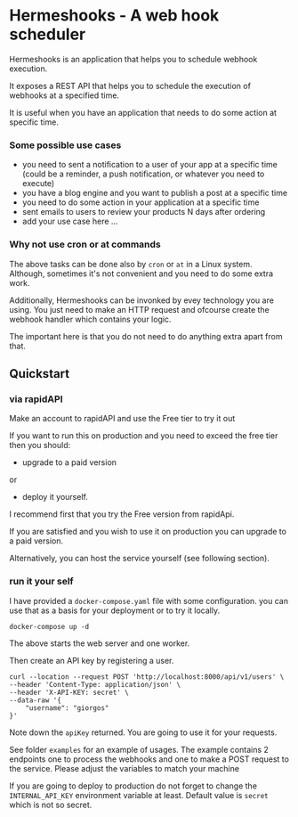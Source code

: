 
# Hermeshooks - A web hook scheduler


Hermeshooks is an application that helps you to schedule webhook execution.

It exposes a REST API that helps you to schedule the execution of webhooks
at a specified time. 

It is useful when you have an application that needs to do some action at 
specific time.

### Some possible use cases

- you need to sent a notification to a user of your app at a specific time
   (could be a reminder, a push notification, or whatever you need to execute)
- you have a blog engine and you want to publish a post at a specific time
- you need to do some action in your application at a specific time
- sent emails to users to review your products N days after ordering
- add your use case here ... 

### Why not use cron or at commands

The above tasks can be done also by `cron` or `at` in a Linux system. 
Although, sometimes it's not convenient and you need to do some extra work.

Additionally, Hermeshooks can be invonked by evey technology you are using. 
You just need to make an HTTP request and ofcourse create the webhook handler
which contains your logic.

The important here is that you do not need to do anything extra apart from that.


## Quickstart 

### via rapidAPI

Make an account to rapidAPI and use the Free tier to try it out


If you want to run this on production and you need to exceed the free tier 
then you should:

   - upgrade to a paid version 

   or 

   -  deploy it yourself. 

I recommend first that you try the Free version from rapidApi.

If you are satisfied and you wish to use it on production
you can upgrade to a paid version.

Alternatively, you can host the service  yourself (see following section). 



### run it your self

I have provided a `docker-compose.yaml` file with some configuration.
you can use that as a basis for your deployment or to try it locally.


```
docker-compose up -d
```

The above starts the web server and one worker. 
 

Then create an API key by registering a user. 

```
curl --location --request POST 'http://localhost:8000/api/v1/users' \
--header 'Content-Type: application/json' \
--header 'X-API-KEY: secret' \
--data-raw '{
    "username": "giorgos"
}'
```

Note down the `apiKey` returned. 
You are going to use it for your requests.

See folder `examples` for an example of usages. The example 
contains 2 endpoints one to process the webhooks and one to make a POST
request to the service. Please adjust the variables to match your machine


If you are going to deploy to production do not forget to 
change the `INTERNAL_API_KEY` environment variable at least. 
Default value is `secret` which is not so secret. 
